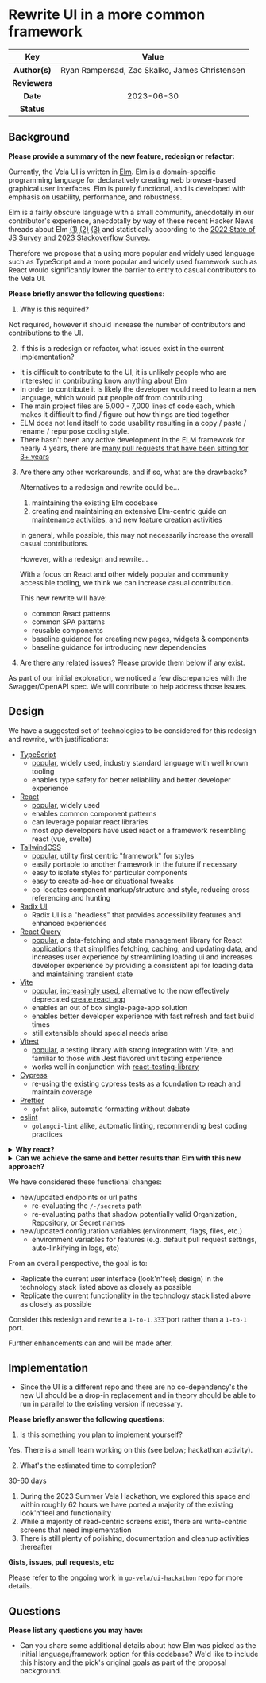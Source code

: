 # Rewrite UI in a more common framework

<!--
The name of this markdown file should:

1. Short and contain no more then 30 characters

2. Contain the date of submission in MM-DD format

3. Clearly state what the proposal is being submitted for
-->

|      Key      |                     Value                      |
| :-----------: | :--------------------------------------------: |
| **Author(s)** | Ryan Rampersad, Zac Skalko, James ⁠Christensen |
| **Reviewers** |                                                |
|   **Date**    |                   2023-06-30                   |
|  **Status**   |                                                |

<!--
If you're already working with someone, please add them to the proper author/reviewer category.

If not, please leave the reviewer category empty and someone from the Vela team will assign it to themself.

Here is a brief explanation of the different proposal statuses:

1. Reviewed: The proposal is currently under review or has been reviewed.

2. Accepted: The proposal has been accepted and is ready for implementation.

3. In Progress: An accepted proposal is being implemented by actual work.

NOTE: The design is subject to change during this phase.

4. Cancelled: While or before implementation the proposal was cancelled.

NOTE: This can happen for a multitude of reasons.

5. Complete: This feature/change is implemented.
-->

## Background

<!--
This section is intended to describe the new feature, redesign or refactor.
-->

**Please provide a summary of the new feature, redesign or refactor:**

<!--
Provide your description here.
-->

Currently, the Vela UI is written in [Elm](https://elm-lang.org/). Elm is a domain-specific programming language for declaratively creating web browser-based graphical user interfaces. Elm is purely functional, and is developed with emphasis on usability, performance, and robustness.

Elm is a fairly obscure language with a small community, anecdotally in our contributor's experience, anecdotally by way of these recent Hacker News threads about Elm [(1)](https://news.ycombinator.com/item?id=34746161) [(2)](https://news.ycombinator.com/item?id=35495910) [(3)](https://news.ycombinator.com/item?id=36272692) and statistically according to the [2022 State of JS Survey](https://2022.stateofjs.com/en-US/other-tools/#javascript_flavors) and [2023 Stackoverflow Survey](https://survey.stackoverflow.co/2023/#technology).

Therefore we propose that a using more popular and widely used language such as TypeScript and a more popular and widely used framework such as React would significantly lower the barrier to entry to casual contributors to the Vela UI.

<!-- We understand that Elm was originally for this codebase because... _please contribute this information_. -->

**Please briefly answer the following questions:**

1. Why is this required?

<!-- Answer here -->

Not required, however it should increase the number of contributors and contributions to the UI.

2. If this is a redesign or refactor, what issues exist in the current implementation?

<!-- Answer here -->

- It is difficult to contribute to the UI, it is unlikely people who are interested in contributing know anything about Elm
- In order to contribute it is likely the developer would need to learn a new language, which would put people off from contributing
- The main project files are 5,000 - 7,000 lines of code each, which makes it difficult to find / figure out how things are tied together
- ELM does not lend itself to code usability resulting in a copy / paste / rename / repurpose coding style.
- There hasn't been any active development in the ELM framework for nearly 4 years, there are [many pull requests that have been sitting for 3+ years](https://github.com/elm/elm-lang.org/pulls?q=is%3Apr+is%3Aopen+sort%3Acreated-asc)

3. Are there any other workarounds, and if so, what are the drawbacks?
   <!-- Answer here -->

   Alternatives to a redesign and rewrite could be...

   1. maintaining the existing Elm codebase
   2. creating and maintaining an extensive Elm-centric guide on maintenance activities, and new feature creation activities

   In general, while possible, this may not necessarily increase the overall casual contributions.

   However, with a redesign and rewrite...

   With a focus on React and other widely popular and community accessible tooling, we think we can increase casual contribution.

   This new rewrite will have:

   - common React patterns
   - common SPA patterns
   - reusable components
   - baseline guidance for creating new pages, widgets & components
   - baseline guidance for introducing new dependencies

4. Are there any related issues? Please provide them below if any exist.

  As part of our initial exploration, we noticed a few discrepancies with the Swagger/OpenAPI spec. We will contribute to help address those issues.


## Design

<!--
This section is intended to explain the solution design for the proposal.

NOTE: If there are no current plans for a solution, please leave this section blank.
-->

We have a suggested set of technologies to be considered for this redesign and rewrite, with justifications:

- [TypeScript](https://www.typescriptlang.org/)
  - [popular](https://survey.stackoverflow.co/2023/#programming-scripting-and-markup-languages), widely used, industry standard language with well known tooling
  - enables type safety for better reliability and better developer experience
- [React](https://react.dev/)
  - [popular](https://survey.stackoverflow.co/2023/#technology), widely used
  - enables common component patterns
  - can leverage popular react libraries
  - most _app_ developers have used react or a framework resembling react (vue, svelte)
- [TailwindCSS](https://tailwindcss.com/)
  - [popular](https://2022.stateofcss.com/en-US/css-frameworks/), utility first centric "framework" for styles
  - easily portable to another framework in the future if necessary
  - easy to isolate styles for particular components
  - easy to create ad-hoc or situational tweaks
  - co-locates component markup/structure and style, reducing cross referencing and hunting
- [Radix UI](https://www.radix-ui.com/)
  - Radix UI is a "headless" that provides accessibility features and enhanced experiences
- [React Query](https://tanstack.com/query/latest/docs/react/overview)
  - [popular](https://www.npmjs.com/package/@tanstack/react-query), a data-fetching and state management library for React applications that simplifies fetching, caching, and updating data, and increases user experience by streamlining loading ui and increases developer experience by providing a consistent api for loading data and maintaining transient state
- [Vite](https://vitejs.dev/)
  - [popular](https://www.npmjs.com/package/vite), [increasingly used](https://2022.stateofjs.com/en-US/libraries/), alternative to the now effectively deprecated [create react app](https://create-react-app.dev/)
  - enables an out of box single-page-app solution
  - enables better developer experience with fast refresh and fast build times
  - still extensible should special needs arise
- [Vitest](https://vitest.dev/)
  - [popular](https://www.npmjs.com/package/vitest), a testing library with strong integration with Vite, and familiar to those with Jest flavored unit testing experience
  - works well in conjunction with [react-testing-library](https://testing-library.com/docs/react-testing-library/intro/)
- [Cypress](https://www.cypress.io/)
  - re-using the existing cypress tests as a foundation to reach and maintain coverage
- [Prettier](https://prettier.io/)
  - `gofmt` alike, automatic formatting without debate
- [eslint](https://eslint.org/)
  - `golangci-lint` alike, automatic linting, recommending best coding practices

<details>
<summary><b>Why react?</b></summary>

React has been a staple frontend "framework" in 2023. It has wide adoption and has a massive practitioner base. In the [2023 Stackoverflow Survey](https://survey.stackoverflow.co/2023/#section-admired-and-desired-web-frameworks-and-technologies), it continues to earn top a top position in desirability and admiration.

We think that React, among others "frameworks" like Angular, Vue or Svelte fulfills our desire to increase casual contributors in this codebase. The principle reason is the sheer momentum that React has.

React, like most frontend tooling, will enter its halcyon days and the industry will move to new tooling. There is no such thing as future-proof. However, in an effort to be future-resistant we are specifically making choices that will be easy to change around build tooling. We are not entirely leveraging the React core team's ecosystem (Next, CRA, Jest), and instead using a broader community ecosystem (Vite).

</details>

<details>
<summary><b>Can we achieve the same and better results than Elm with this new approach?</b></summary>

Elm offered a bundled developer experience for webapps. The React-centric ecosystem is much more fragmented, but it lets you pick from a variety of options that are easier to plug in and to swap as needs change.

</details>

We have considered these functional changes:

- new/updated endpoints or url paths
  - re-evaluating the `/-/secrets` path
  - re-evaluating paths that shadow potentially valid Organization, Repository, or Secret names
- new/updated configuration variables (environment, flags, files, etc.)
  - environment variables for features (e.g. default pull request settings, auto-linkifying in logs, etc)

From an overall perspective, the goal is to:

- Replicate the current user interface (look'n'feel; design) in the technology stack listed above as closely as possible
- Replicate the current functionality in the technology stack listed above as closely as possible

Consider this redesign and rewrite a `1-to-1.3̅3̅3̅` port rather than a `1-to-1` port.

Further enhancements can and will be made after.

## Implementation

<!--
This section is intended to explain how the solution will be implemented for the proposal.

NOTE: If there are no current plans for implementation, please leave this section blank.
-->

- Since the UI is a different repo and there are no co-dependency's the new UI should be a drop-in replacement and in theory should be able to run in parallel to the existing version if necessary.

**Please briefly answer the following questions:**

1. Is this something you plan to implement yourself?

Yes. There is a small team working on this (see below; hackathon activity).

2. What's the estimated time to completion?

30-60 days

1. During the 2023 Summer Vela Hackathon, we explored this space and within roughly 62 hours we have ported a majority of the existing look'n'feel and functionality
2. While a majority of read-centric screens exist, there are write-centric screens that need implementation
3. There is still plenty of polishing, documentation and cleanup activities thereafter

**Gists, issues, pull requests, etc**

Please refer to the ongoing work in [`go-vela/ui-hackathon`](https://github.com/go-vela/ui-hackathon) repo for more details.

## Questions

**Please list any questions you may have:**

- Can you share some additional details about how Elm was picked as the initial language/framework option for this codebase? We'd like to include this history and the pick's original goals as part of the proposal background.
